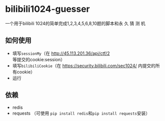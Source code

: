 # bilibili1024-guesser
一个用于bilibili 1024的简单完成1,2,3,4,5,6,8,10题的脚本和永 久 猜 测 机
## 如何使用
- 填写`sessionMy`（在 http://45.113.201.36/api/ctf/2 等提交的cookie:session）
- 填写`bilibiliCookie`（在 https://security.bilibili.com/sec1024/ 内提交的所有cookie）
- 运行
## 依赖
- redis
- requests
（可使用 `pip install redis`和`pip install requests`安装）
